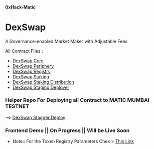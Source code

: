 #### 0xHack-Matic

# DexSwap 

A Governance-enabled Market Maker with Adjustable Fees


All Contract Files :
- [DexSwap Core](https://github.com/Agin-DropDisco/dexswap-core)
- [DexSwap Periphery](https://github.com/Agin-DropDisco/dexswap-periphery)
- [DexSwap Registry](https://github.com/Agin-DropDisco/dexswap-registry)
- [DexSwap Staking](https://github.com/Agin-DropDisco/dexswap-staking)
- [DexSwap Staking Distribution](https://github.com/Agin-DropDisco/dexswap-staking-ditribution)
- [DexSwap Staging Deployer](https://github.com/Agin-DropDisco/dexswap-swapper-staging)

### Helper Repo For Deploying all Contract to MATIC MUMBAI TESTNET 
==> [DexSwap Stagger Deploy](https://github.com/Agin-DropDisco/dexswap-stagger-deploy)

### Frontend Demo || On Progress || Will be Live Soon

- Note:: For the Token Registry Parameters Chek > [This Link](https://github.com/Agin-DropDisco/dexswap-registry) 


